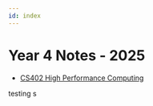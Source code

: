 ```yaml
---
id: index
---
```


# Year 4 Notes - 2025

- [CS402 High Performance Computing](cs402/cs402.md)

testing s
